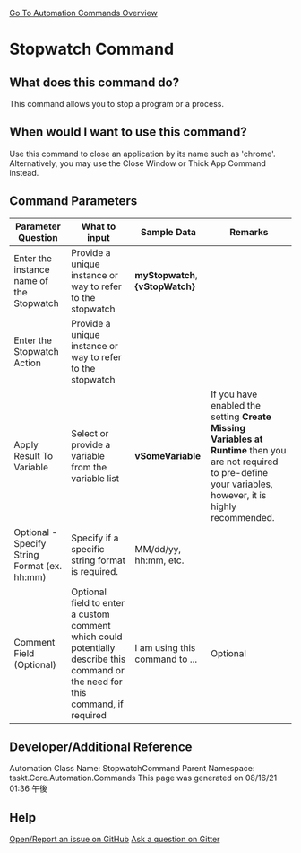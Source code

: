 <!--TITLE: Stopwatch Command -->
<!-- SUBTITLE: a command in the Engine Commands group. -->
[Go To Automation Commands Overview](/automation-commands.md)


# Stopwatch Command


## What does this command do?
This command allows you to stop a program or a process.


## When would I want to use this command?
Use this command to close an application by its name such as 'chrome'. Alternatively, you may use the Close Window or Thick App Command instead.


## Command Parameters
| Parameter Question   	| What to input  	|  Sample Data 	| Remarks  	|
| ---                    | ---               | ---           | ---       |
|Enter the instance name of the Stopwatch|Provide a unique instance or way to refer to the stopwatch|**myStopwatch**, **{vStopWatch}**||
|Enter the Stopwatch Action|Provide a unique instance or way to refer to the stopwatch|||
|Apply Result To Variable|Select or provide a variable from the variable list|**vSomeVariable**|If you have enabled the setting **Create Missing Variables at Runtime** then you are not required to pre-define your variables, however, it is highly recommended.|
|Optional - Specify String Format (ex. hh:mm)|Specify if a specific string format is required.|MM/dd/yy, hh:mm, etc.||
|Comment Field (Optional)|Optional field to enter a custom comment which could potentially describe this command or the need for this command, if required|I am using this command to ...|Optional|












## Developer/Additional Reference
Automation Class Name: StopwatchCommand
Parent Namespace: taskt.Core.Automation.Commands
This page was generated on 08/16/21 01:36 午後


## Help
[Open/Report an issue on GitHub](https://github.com/saucepleez/taskt/issues/new)
[Ask a question on Gitter](https://gitter.im/taskt-rpa/Lobby)
